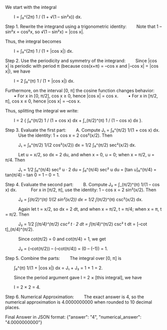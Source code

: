 We start with the integral

  I = ∫₀^(2π) 1 / (1 + √(1 – sin²x)) dx.

Step 1. Rewrite the integrand using a trigonometric identity:
  Note that 1 – sin²x = cos²x, so √(1 – sin²x) = |cos x|.

Thus, the integral becomes

  I = ∫₀^(2π) 1 / (1 + |cos x|) dx.

Step 2. Use the periodicity and symmetry of the integrand:
  Since |cos x| is periodic with period π (because cos(x+π) = –cos x and |–cos x| = |cos x|), we have

  I = 2 ∫₀^(π) 1 / (1 + |cos x|) dx.

Furthermore, on the interval [0, π] the cosine function changes behavior:
  • For x in [0, π/2], cos x ≥ 0, hence |cos x| = cos x.
  • For x in [π/2, π], cos x ≤ 0, hence |cos x| = –cos x.

Thus, splitting the integral we write:

  I = 2 { ∫₀^(π/2) 1 / (1 + cos x) dx + ∫_(π/2)^(π) 1 / (1 – cos x) dx }.

Step 3. Evaluate the first part:
  A. Compute J₁ = ∫₀^(π/2) 1/(1 + cos x) dx.
   Use the identity: 1 + cos x = 2 cos²(x/2). Then

   J₁ = ∫₀^(π/2) 1/(2 cos²(x/2)) dx = 1/2 ∫₀^(π/2) sec²(x/2) dx.

   Let u = x/2, so dx = 2 du, and when x = 0, u = 0; when x = π/2, u = π/4. Then

   J₁ = 1/2 ∫₀^(π/4) sec² u · 2 du = ∫₀^(π/4) sec² u du = [tan u]₀^(π/4) = tan(π/4) – tan 0 = 1 – 0 = 1.

Step 4. Evaluate the second part:
  B. Compute J₂ = ∫_(π/2)^(π) 1/(1 – cos x) dx.
   For x in [π/2, π], use the identity: 1 – cos x = 2 sin²(x/2). Then

   J₂ = ∫_(π/2)^(π) 1/(2 sin²(x/2)) dx = 1/2 ∫_(π/2)^(π) csc²(x/2) dx.

   Again let t = x/2, so dx = 2 dt, and when x = π/2, t = π/4; when x = π, t = π/2. Then

   J₂ = 1/2 ∫_(π/4)^(π/2) csc² t · 2 dt = ∫_(π/4)^(π/2) csc² t dt = [–cot t]_(π/4)^(π/2).

   Since cot(π/2) = 0 and cot(π/4) = 1, we get

   J₂ = (–cot(π/2)) – (–cot(π/4)) = (0 – (–1)) = 1.

Step 5. Combine the parts:
  The integral over [0, π] is

  ∫₀^(π) 1/(1 + |cos x|) dx = J₁ + J₂ = 1 + 1 = 2.

  Since the period argument gave I = 2 × [this integral], we have

  I = 2 × 2 = 4.

Step 6. Numerical Approximation:
  The exact answer is 4, so the numerical approximation is 4.0000000000 when rounded to 10 decimal places.

Final Answer in JSON format:
{"answer": "4", "numerical_answer": "4.0000000000"}